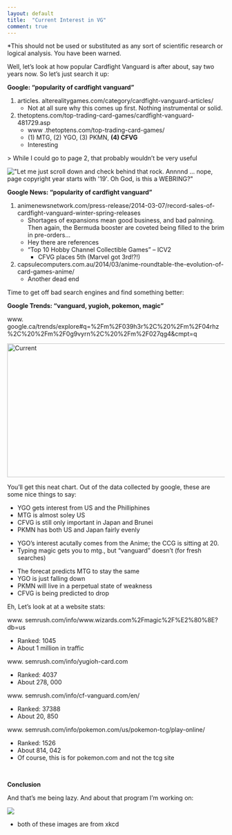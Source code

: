 ```yaml
---
layout: default
title:  "Current Interest in VG"
comment: true
---
```


<p>*This should not be used or substituted as any sort of scientific research or logical analysis. You have been warned.</p>
<p>Well, let&#8217;s look at how popular Cardfight Vanguard is after about, say two years now. So let&#8217;s just search it up:</p>
<p><strong>Google: &#8220;popularity of cardfight vanguard&#8221;</strong></p>
<ol>
<li>articles.  alterealitygames.com/category/cardfight-vanguard-articles/
<ul>
<li>Not at all sure why this comes up first. Nothing instrumental or solid.</li>
</ul>
</li>
<li>  thetoptens.com/top-trading-card-games/cardfight-vanguard-481729.asp
<ul>
<li>www  .thetoptens.com/top-trading-card-games/</li>
<li>(1) MTG, (2) YGO, (3) PKMN, <strong>(4) CFVG</strong></li>
<li>Interesting</li>
</ul>
</li>
</ol><!-- more -->
<p>&gt; While I could go to page 2, that probably wouldn&#8217;t be very useful</p>

!["Let me just scroll down and check behind that rock. Annnnd ... nope, page copyright year starts with '19'. Oh God, is this a WEBRING?"](/cfvg/assets/img/second.png)

<p><strong>Google News: &#8220;popularity of cardfight vanguard&#8221;</strong></p>
<ol>
<li>  animenewsnetwork.com/press-release/2014-03-07/record-sales-of-cardfight-vanguard-winter-spring-releases
<ul>
<li>Shortages of expansions mean good business, and bad palnning. Then again, the Bermuda booster are coveted being filled to the brim in pre-orders&#8230;</li>
<li>Hey there are references</li>
<li>&#8220;Top 10 Hobby Channel Collectible Games&#8221; &#8211; ICV2
<ul>
<li>CFVG places 5th (Marvel got 3rd!?!)</li>
</ul>
</li>
</ul>
</li>
<li> capsulecomputers.com.au/2014/03/anime-roundtable-the-evolution-of-card-games-anime/
<ul>
<li>Another dead end</li>
</ul>
</li>
</ol>
<p>Time to get off bad search engines and find something better:</p>
<p><strong>Google Trends: &#8220;vanguard, yugioh, pokemon, magic&#8221;</strong></p>
<p>www. google.ca/trends/explore#q=%2Fm%2F039h3r%2C%20%2Fm%2F04rhz%2C%20%2Fm%2F0g9vyrn%2C%20%2Fm%2F027qg4&amp;cmpt=q</p>
<p><a href="t/index.html" rel="attachment wp-att-949"><img class="aligncenter size-full wp-image-949" alt="Current" src="../../../../../bramptonbooster.files.wordpress.com/2014/03/t6890.png?w=600&amp;h=310" width="600" height="310" /></a></p>
<p>You&#8217;ll get this neat chart. Out of the data collected by google, these are some nice things to say:</p>
<ul>
<li>YGO  gets interest from US and the Philliphines</li>
<li>MTG is almost soley US</li>
<li>CFVG is still only important in Japan and Brunei</li>
<li>PKMN has both US and Japan fairly evenly</li>
</ul>
<ul>
<li>YGO&#8217;s interest acutally comes from the Anime; the CCG is sitting at 20.</li>
<li>Typing magic gets you to mtg., but &#8220;vanguard&#8221; doesn&#8217;t (for fresh searches)</li>
</ul>
<ul>
<li>The forecat predicts MTG to stay the same</li>
<li>YGO is just falling down</li>
<li>PKMN will live in a perpetual state of weakness</li>
<li>CFVG is being predicted to drop</li>
</ul>
<p>Eh, Let&#8217;s look at at a website stats:</p>
<p>www. semrush.com/info/www.wizards.com%2Fmagic%2F%E2%80%8E?db=us</p>
<ul>
<li>Ranked: 1045</li>
<li>About 1 million in traffic</li>
</ul>
<p>www. semrush.com/info/yugioh-card.com</p>
<ul>
<li>Ranked: 4037</li>
<li>About 278, 000</li>
</ul>
<p>www. semrush.com/info/cf-vanguard.com/en/</p>
<ul>
<li>Ranked: 37388</li>
<li>About 20, 850</li>
</ul>
<p>www. semrush.com/info/pokemon.com/us/pokemon-tcg/play-online/</p>
<ul>
<li>Ranked: 1526</li>
<li>About 814, 042</li>
<li>Of course, this is for pokemon.com and not the tcg site</li>
</ul>
<p>&nbsp;</p>
<p><strong>Conclusion</strong></p>
<p>And that&#8217;s me being lazy. And about that program I&#8217;m working on:</p>

![](/cfvg/assets/img/compiling.png)

- both of these images are from xkcd <i class="fa fa-stop"></i>